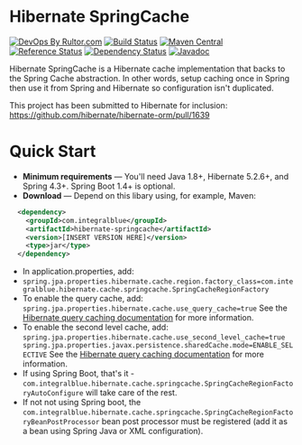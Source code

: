 Hibernate SpringCache
=====================

[![DevOps By Rultor.com](http://www.rultor.com/b/candrews/hibernate-springcache)](http://www.rultor.com/p/candrews/hibernate-springcache)
[![Build Status](https://travis-ci.org/candrews/hibernate-springcache.svg?branch=master)](https://travis-ci.org/candrews/hibernate-springcache)
[![Maven Central](https://maven-badges.herokuapp.com/maven-central/com.integralblue/hibernate-springcache/badge.svg)](https://maven-badges.herokuapp.com/maven-central/com.integralblue/hibernate-springcache)
[![Reference Status](https://www.versioneye.com/java/com.integralblue:hibernate-springcache/reference_badge.svg?style=flat-square)](https://www.versioneye.com/java/com.integralblue:hibernate-springcache/references)
[![Dependency Status](https://www.versioneye.com/java/com.integralblue:hibernate-springcache/badge?style=flat-square)](https://www.versioneye.com/java/com.integralblue:hibernate-springcache)
[![Javadoc](https://javadoc-emblem.rhcloud.com/doc/com.integralblue/hibernate-springcache/badge.svg)](http://www.javadoc.io/doc/com.integralblue/hibernate-springcache)

Hibernate SpringCache is a Hibernate cache implementation that backs to the Spring Cache abstraction.
In other words, setup caching once in Spring then use it from Spring and Hibernate so configuration isn't duplicated.

This project has been submitted to Hibernate for inclusion: https://github.com/hibernate/hibernate-orm/pull/1639

Quick Start
===========
* **Minimum requirements** — You'll need Java 1.8+, Hibernate 5.2.6+, and Spring 4.3+. Spring Boot 1.4+ is optional.
* **Download** — Depend on this libary using, for example, Maven:
```xml
  <dependency>
    <groupId>com.integralblue</groupId>
    <artifactId>hibernate-springcache</artifactId>
    <version>[INSERT VERSION HERE]</version>
    <type>jar</type>
  </dependency>
```
* In application.properties, add:
 * `spring.jpa.properties.hibernate.cache.region.factory_class=com.integralblue.hibernate.cache.springcache.SpringCacheRegionFactory`
 * To enable the query cache, add:
`spring.jpa.properties.hibernate.cache.use_query_cache=true` See the [Hibernate query caching documentation](https://docs.jboss.org/hibernate/orm/current/userguide/html_single/Hibernate_User_Guide.html#caching-query) for more information.
 * To enable the second level cache, add:
`spring.jpa.properties.hibernate.cache.use_second_level_cache=true
spring.jpa.properties.javax.persistence.sharedCache.mode=ENABLE_SELECTIVE` See the [Hibernate query caching documentation](https://docs.jboss.org/hibernate/orm/current/userguide/html_single/Hibernate_User_Guide.html#caching-config) for more information.
* If using Spring Boot, that's it - `com.integralblue.hibernate.cache.springcache.SpringCacheRegionFactoryAutoConfigure` will take care of the rest.
* If not not using Spring boot, the `com.integralblue.hibernate.cache.springcache.SpringCacheRegionFactoryBeanPostProcessor` bean post processor must be registered (add it as a bean using Spring Java or XML configuration).

